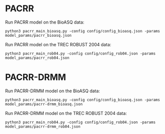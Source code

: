 # PACRR
Run PACRR model on the BioASQ data:
```
python3 pacrr_main_bioasq.py -config config/config_bioasq.json -params model_params/pacrr_bioasq.json 
```

Run PACRR model on the TREC ROBUST 2004 data:
```
python3 pacrr_main_rob04.py -config config/config_rob04.json -params model_params/pacrr_rob04.json
```

# PACRR-DRMM
Run PACRR-DRMM model on the BioASQ data:
```
python3 pacrr_main_bioasq.py -config config/config_bioasq.json -params model_params/pacrr-drmm_bioasq.json
```

Run PACRR-DRMM model on the TREC ROBUST 2004 data:
```
python3 pacrr_main_rob04.py -config config/config_rob04.json -params model_params/pacrr-drmm_rob04.json
```
